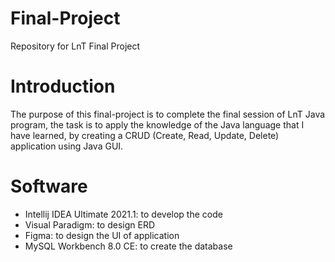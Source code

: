 # Final-Project
Repository for LnT Final Project

# Introduction
The purpose of this final-project is to complete the final session of LnT Java program, the task is to apply the knowledge of the Java language that I have learned, by creating a CRUD (Create, Read, Update, Delete) application using Java GUI.

# Software
- Intellij IDEA Ultimate 2021.1: to develop the code
- Visual Paradigm: to design ERD
- Figma: to design the UI of application
- MySQL Workbench 8.0 CE: to create the database
